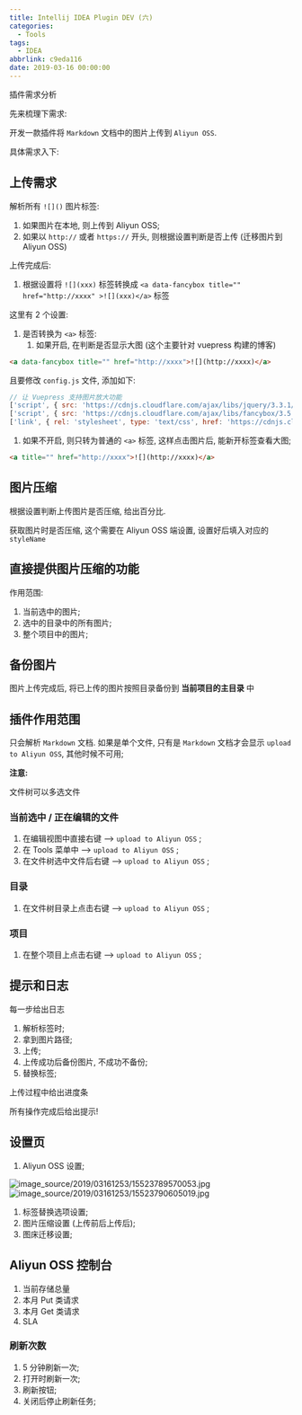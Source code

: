 ```yaml
---
title: Intellij IDEA Plugin DEV (六)
categories:
  - Tools
tags:
  - IDEA
abbrlink: c9eda116
date: 2019-03-16 00:00:00
---
```


插件需求分析

<!-- more -->

先来梳理下需求:

开发一款插件将 `Markdown` 文档中的图片上传到 `Aliyun OSS`.

具体需求入下:

## 上传需求

解析所有 `![]()` 图片标签:

1. 如果图片在本地, 则上传到 Aliyun OSS;
2. 如果以 `http://` 或者 `https://` 开头, 则根据设置判断是否上传 (迁移图片到 Aliyun OSS)

上传完成后:

1. 根据设置将 `![](xxx)` 标签转换成 `<a data-fancybox title="" href="http://xxxx" >![](xxx)</a>` 标签

这里有 2 个设置:

1. 是否转换为 `<a>` 标签:
   1. 如果开启, 在判断是否显示大图 (这个主要针对 vuepress 构建的博客)

```html
<a data-fancybox title="" href="http://xxxx">![](http://xxxx)</a>
```

且要修改 `config.js` 文件, 添加如下:

```JavaScript
// 让 Vuepress 支持图片放大功能
['script', { src: 'https://cdnjs.cloudflare.com/ajax/libs/jquery/3.3.1/jquery.slim.min.js' }],
['script', { src: 'https://cdnjs.cloudflare.com/ajax/libs/fancybox/3.5.2/jquery.fancybox.min.js' }],
['link', { rel: 'stylesheet', type: 'text/css', href: 'https://cdnjs.cloudflare.com/ajax/libs/fancybox/3.5.2/jquery.fancybox.min.css' }]
```

1. 如果不开启, 则只转为普通的 `<a>` 标签, 这样点击图片后, 能新开标签查看大图;

```html
<a title="" href="http://xxxx">![](http://xxxx)</a>
```

## 图片压缩

根据设置判断上传图片是否压缩, 给出百分比.

获取图片时是否压缩, 这个需要在 Aliyun OSS 端设置, 设置好后填入对应的 `styleName`

## 直接提供图片压缩的功能

作用范围:

1. 当前选中的图片;
2. 选中的目录中的所有图片;
3. 整个项目中的图片;

## 备份图片

图片上传完成后, 将已上传的图片按照目录备份到 **当前项目的主目录** 中

## 插件作用范围

只会解析 `Markdown` 文档.
如果是单个文件, 只有是 `Markdown` 文档才会显示 `upload to Aliyun OSS`, 其他时候不可用;

**注意:**

文件树可以多选文件

### 当前选中 / 正在编辑的文件

1. 在编辑视图中直接右键 --> `upload to Aliyun OSS` ;
2. 在 Tools 菜单中 --> `upload to Aliyun OSS` ;
3. 在文件树选中文件后右键 --> `upload to Aliyun OSS` ;

### 目录

1. 在文件树目录上点击右键 --> `upload to Aliyun OSS` ;

### 项目

1. 在整个项目上点击右键 --> `upload to Aliyun OSS` ;

## 提示和日志

每一步给出日志

1. 解析标签时;
2. 拿到图片路径;
3. 上传;
4. 上传成功后备份图片, 不成功不备份;
5. 替换标签;

上传过程中给出进度条

所有操作完成后给出提示!

## 设置页

1. Aliyun OSS 设置;

![image_source/2019/03161253/15523789570053.jpg](15523789570053.webp)
![image_source/2019/03161253/15523790605019.jpg](15523790605019.webp)

1. 标签替换选项设置;
2. 图片压缩设置 (上传前后上传后);
3. 图床迁移设置;

## Aliyun OSS 控制台

1. 当前存储总量
2. 本月 Put 类请求
3. 本月 Get 类请求
4. SLA

### 刷新次数

1. 5 分钟刷新一次;
2. 打开时刷新一次;
3. 刷新按钮;
4. 关闭后停止刷新任务;
